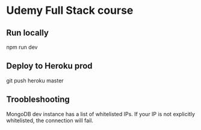 # Udemy Full Stack course

## Run locally
npm run dev

## Deploy to Heroku prod
git push heroku master

## Troobleshooting
MongoDB dev instance has a list of whitelisted IPs. If your IP is not explicitly whitelisted, the connection will fail.
